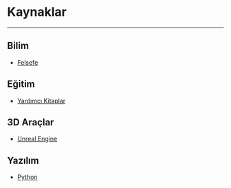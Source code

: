 # Kaynaklar

---

## Bilim
* [Felsefe](philosophy.md)

## Eğitim
* [Yardımcı Kitaplar](yardimci_kitaplar.md)

## 3D Araçlar
* [Unreal Engine](unreal_engine.md)

## Yazılım
* [Python](python.md)
